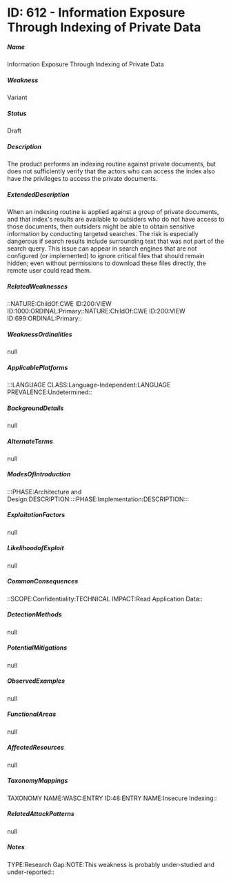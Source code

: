 # ID: 612 - Information Exposure Through Indexing of Private Data
<h5>Name</h5>Information Exposure Through Indexing of Private Data
<h5>Weakness</h5>Variant
<h5>Status</h5>Draft
<h5>Description</h5>The product performs an indexing routine against private documents, but does not sufficiently verify that the actors who can access the index also have the privileges to access the private documents.
<h5>ExtendedDescription</h5>When an indexing routine is applied against a group of private documents, and that index's results are available to outsiders who do not have access to those documents, then outsiders might be able to obtain sensitive information by conducting targeted searches. The risk is especially dangerous if search results include surrounding text that was not part of the search query. This issue can appear in search engines that are not configured (or implemented) to ignore critical files that should remain hidden; even without permissions to download these files directly, the remote user could read them.
<h5>RelatedWeaknesses</h5>::NATURE:ChildOf:CWE ID:200:VIEW ID:1000:ORDINAL:Primary::NATURE:ChildOf:CWE ID:200:VIEW ID:699:ORDINAL:Primary::
<h5>WeaknessOrdinalities</h5>null
<h5>ApplicablePlatforms</h5>:::LANGUAGE CLASS:Language-Independent:LANGUAGE PREVALENCE:Undetermined::
<h5>BackgroundDetails</h5>null
<h5>AlternateTerms</h5>null
<h5>ModesOfIntroduction</h5>:::PHASE:Architecture and Design:DESCRIPTION::::PHASE:Implementation:DESCRIPTION:::
<h5>ExploitationFactors</h5>null
<h5>LikelihoodofExploit</h5>null
<h5>CommonConsequences</h5>::SCOPE:Confidentiality:TECHNICAL IMPACT:Read Application Data::
<h5>DetectionMethods</h5>null
<h5>PotentialMitigations</h5>null
<h5>ObservedExamples</h5>null
<h5>FunctionalAreas</h5>null
<h5>AffectedResources</h5>null
<h5>TaxonomyMappings</h5>TAXONOMY NAME:WASC:ENTRY ID:48:ENTRY NAME:Insecure Indexing::
<h5>RelatedAttackPatterns</h5>null
<h5>Notes</h5>TYPE:Research Gap:NOTE:This weakness is probably under-studied and under-reported::


